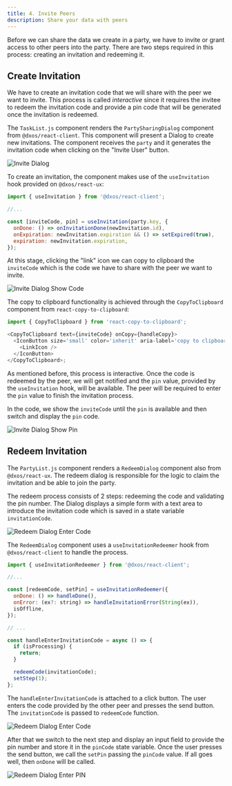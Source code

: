 ```yaml
---
title: 4. Invite Peers
description: Share your data with peers
---
```


Before we can share the data we create in a party, we have to invite or grant access to other peers into the party. There are two steps required in this process: creating an invitation and redeeming it.

## Create Invitation

We have to create an invitation code that we will share with the peer we want to invite. This process is called _interactive_ since it requires the invitee to redeem the invitation code and provide a pin code that will be generated once the invitation is redeemed.

The `TaskList.js` component renders the `PartySharingDialog` component from `@dxos/react-client`. This component will present a Dialog to create new invitations. The component receives the `party` and it generates the invitation code when clicking on the "Invite User" button.

![Invite Dialog](./invite-00.png)

To create an invitation, the component makes use of the `useInvitation` hook provided on `@dxos/react-ux`:

```js:title=PartySharingDialog.js
import { useInvitation } from '@dxos/react-client';

//...

const [inviteCode, pin] = useInvitation(party.key, {
  onDone: () => onInvitationDone(newInvitation.id),
  onExpiration: newInvitation.expiration && () => setExpired(true),
  expiration: newInvitation.expiration,
});
```

At this stage, clicking the "link" icon we can copy to clipboard the `inviteCode` which is the code we have to share with the peer we want to invite.

![Invite Dialog Show Code](./invite-01.png)

The copy to clipboard functionality is achieved through the `CopyToClipboard` component from `react-copy-to-clipboard`:

```js:title=PendingInvitation.js
import { CopyToClipboard } from 'react-copy-to-clipboard';

<CopyToClipboard text={inviteCode} onCopy={handleCopy}>
  <IconButton size='small' color='inherit' aria-label='copy to clipboard' title='Copy to clipboard' edge='start'>
    <LinkIcon />
  </IconButton>
</CopyToClipboard>;
```

As mentioned before, this process is interactive. Once the code is redeemed by the peer, we will get notified and the `pin` value, provided by the `useInvitation` hook, will be available. The peer will be required to enter the `pin` value to finish the invitation process.

In the code, we show the `inviteCode` until the `pin` is available and then switch and display the `pin` code.

![Invite Dialog Show Pin](./invite-02.png)

## Redeem Invitation

The `PartyList.js` component renders a `RedeemDialog` component also from `@dxos/react-ux`. The redeem dialog is responsible for the logic to claim the invitation and be able to join the party.

The redeem process consists of 2 steps: redeeming the code and validating the pin number. The Dialog displays a simple form with a text area to introduce the invitation code which is saved in a state variable `invitationCode`.

![Redeem Dialog Enter Code](./invite-03.png)

The `RedeemDialog` component uses a `useInvitationRedeemer` hook from `@dxos/react-client` to handle the process.

```js
import { useInvitationRedeemer } from '@dxos/react-client';

//...

const [redeemCode, setPin] = useInvitationRedeemer({
  onDone: () => handleDone(),
  onError: (ex?: string) => handleInvitationError(String(ex)),
  isOffline,
});

// ...

const handleEnterInvitationCode = async () => {
  if (isProcessing) {
    return;
  }

  redeemCode(invitationCode);
  setStep(1);
};
```

The `handleEnterInvitationCode` is attached to a click button. The user enters the code provided by the other peer and presses the send button. The `invitationCode` is passed to `redeemCode` function.

![Redeem Dialog Enter Code](./invite-04.png)

After that we switch to the next step and display an input field to provide the pin number and store it in the `pinCode` state variable. Once the user presses the send button, we call the `setPin` passing the `pinCode` value. If all goes well, then `onDone` will be called.

![Redeem Dialog Enter PIN](./invite-05.png)
